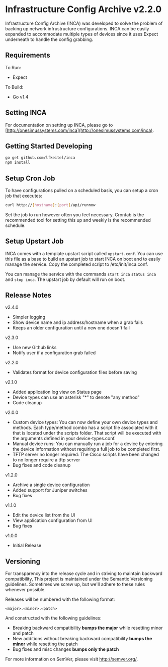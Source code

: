 # Infrastructure Config Archive v2.2.0

Infrastructure Config Archive (INCA) was developed to solve the problem of
backing up network infrustructure configurations. INCA can be easily expanded to
accommodate multiple types of devices since it uses Expect underneath to handle
the config grabbing.

## Requirements

To Run:

* Expect

To Build:

* Go v1.4

## Setting INCA

For documentation on setting up INCA, please go to
[http://onesimussystems.com/inca](http://onesimussystems.com/inca).

## Getting Started Developing

```Bash
go get github.com/lfkeitel/inca
npm install
```

## Setup Cron Job

To have configurations pulled on a scheduled basis, you can setup a cron job
that executes:

```Bash
curl http://[hostname]:[port]/api/runnow
```

Set the job to run however often you feel necessary. Crontab is the recommended
tool for setting this up and weekly is the recommended schedule.

## Setup Upstart Job

INCA comes with a template upstart script called `upstart.conf`. You can use this
file as a base to build an upstart job to start INCA on boot and to easily manage
the service. Copy the completed script to /etc/init/inca.conf.

You can manage the service with the commands `start inca` `status inca` and `stop
inca`. The upstart job by default will run on boot.

## Release Notes

v2.4.0

- Simpler logging
- Show device name and ip address/hostname when a grab fails
- Keeps an older configuration until a new one doesn't fail

v2.3.0

- Use new Github links
- Notify user if a configuration grab failed

v2.2.0

- Validates format for device configuration files before saving

v2.1.0

- Added application log view on Status page
- Device types can use an asterisk "*" to denote "any method"
- Code cleanup

v2.0.0

- Custom device types: You can now define your own device types and methods.
  Each type/method combo has a script file associated with it that is located
  under the scripts folder. That script will be executed with the arguments
  defined in your device-types.conf.
- Manual device runs: You can manually run a job for a device by entering the
  device information without requiring a full job to be completed first.
- TFTP server no longer required: The Cisco scripts have been changed to no
  longer require a tftp server
- Bug fixes and code cleanup

v1.2.0

- Archive a single device configuration
- Added support for Juniper switches
- Bug fixes

v1.1.0

- Edit the device list from the UI
- View application configuration from UI
- Bug fixes

v1.0.0

- Initial Release

## Versioning

For transparency into the release cycle and in striving to maintain backward
compatibility, This project is maintained under the Semantic Versioning
guidelines. Sometimes we screw up, but we'll adhere to these rules whenever
possible.

Releases will be numbered with the following format:

`<major>.<minor>.<patch>`

And constructed with the following guidelines:

- Breaking backward compatibility **bumps the major** while resetting minor and
  patch
- New additions without breaking backward compatibility **bumps the minor**
  while resetting the patch
- Bug fixes and misc changes **bumps only the patch**

For more information on SemVer, please visit <http://semver.org/>.

